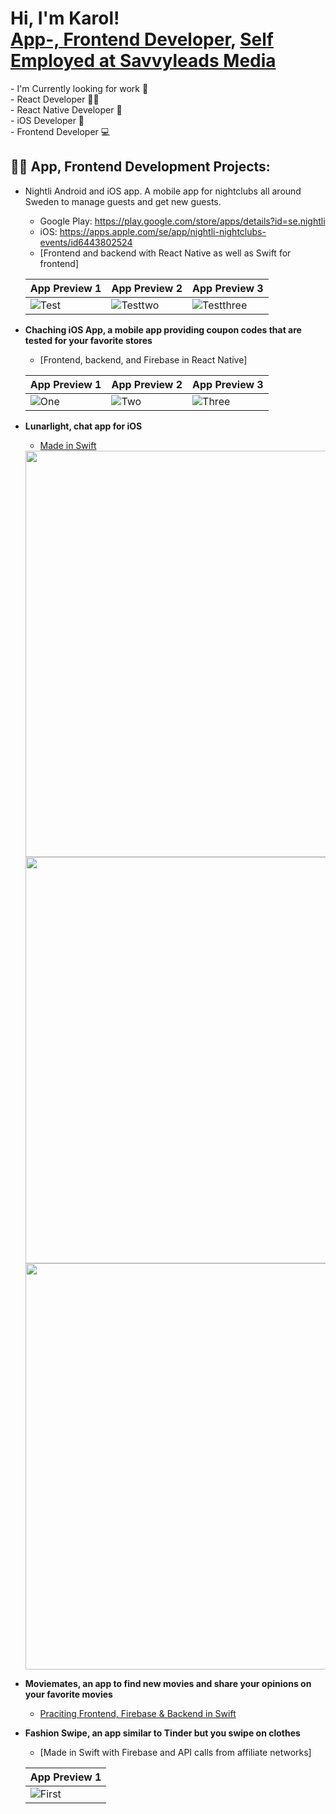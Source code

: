 <h1>Hi, I'm Karol! <br/><a href="https://github.com/karol-oman">App-, Frontend Developer</a>, <a href="https://www.linkedin.com/in/karol-%C3%B6-a6289813a/">Self Employed at Savvyleads Media</a></h1>
- I'm Currently looking for work 💼
<br>- React Developer 👨‍💻
<br>- React Native Developer 📱
<br>- iOS Developer 📱
<br>- Frontend Developer 💻

<h2>👨‍💻 App, Frontend Development Projects:</h2>

- Nightli Android and iOS app. A mobile app for nightclubs all around Sweden to manage guests and get new guests.
  - Google Play: https://play.google.com/store/apps/details?id=se.nightli
  - iOS: https://apps.apple.com/se/app/nightli-nightclubs-events/id6443802524
  - [Frontend and backend with React Native as well as Swift for frontend]
    
  | App Preview 1                       | App Preview 2                       | App Preview 3                       |
  | ----------------------------------- | ----------------------------------- | ----------------------------------- |
  | ![Test](https://is1-ssl.mzstatic.com/image/thumb/PurpleSource122/v4/d8/8f/34/d88f346a-0bfd-2a98-2690-e0a9676cf180/1d8081cd-ab7e-4191-b885-5591d31e3862_Namnlo_U0308st-2__U00281_U0029.jpeg/230x0w.webp) | ![Testtwo](https://is1-ssl.mzstatic.com/image/thumb/PurpleSource122/v4/d8/8f/34/d88f346a-0bfd-2a98-2690-e0a9676cf180/1d8081cd-ab7e-4191-b885-5591d31e3862_Namnlo_U0308st-2__U00281_U0029.jpeg/230x0w.webp) | ![Testthree](https://is1-ssl.mzstatic.com/image/thumb/PurpleSource112/v4/1b/fb/9b/1bfb9bee-0b9a-dcd3-8cc8-e630da053dc6/db779e7f-4cbc-48a4-ac71-b19d291c133c_Namnlost-4.png/230x0w.webp)

- <b>Chaching iOS App, a mobile app providing coupon codes that are tested for your favorite stores</b>
  - [Frontend, backend, and Firebase in React Native]
    
  | App Preview 1                       | App Preview 2                       | App Preview 3                       |
  | ----------------------------------- | ----------------------------------- | ----------------------------------- |
  | ![One](https://is1-ssl.mzstatic.com/image/thumb/PurpleSource116/v4/a6/97/55/a697552a-e225-baae-6c0f-24fc5b8a31c9/2b332813-ce7c-4574-a6a8-b9886594ec31_bild3.png/400x800bb.png) | ![Two](https://is5-ssl.mzstatic.com/image/thumb/PurpleSource116/v4/08/98/1e/08981e1b-4f4a-35ef-9690-b182b270683a/e4fd6abf-0c5a-46e3-a4c7-d1044cfe68d6_Bild1.png/400x800bb.png) | ![Three](https://is1-ssl.mzstatic.com/image/thumb/PurpleSource116/v4/4b/10/49/4b10490e-9949-e298-1c8b-2c1bd0dc7d90/125bac03-8585-4462-8e96-00bc9ce6c429_bild2.png/400x800bb.png)

- <b>Lunarlight, chat app for iOS</b>
  - [Made in Swift](https://github.com/n1ghtb0rn/LunarLight)

  <img src="https://github.com/karol-oman/karol-oman/assets/90765144/e57ded6f-3113-4276-9e3f-3795c1ce9d4a" with="300" height="650">
  <img src="https://github.com/karol-oman/karol-oman/assets/90765144/d671ad40-03c1-4590-9229-44f43aa0e6cf" with="300" height="650">
  <img src="https://github.com/karol-oman/karol-oman/assets/90765144/e57ded6f-3113-4276-9e3f-3795c1ce9d4a" with="300" height="650">

- <b>Moviemates, an app to find new movies and share your opinions on your favorite movies</b>
  - [Praciting Frontend, Firebase & Backend in Swift](https://github.com/GustavSoderberg/moviemates)
- <b>Fashion Swipe, an app similar to Tinder but you swipe on clothes</b>
  - [Made in Swift with Firebase and API calls from affiliate networks]
    
  | App Preview 1                       |
  | ----------------------------------- |
  | ![First](https://media.discordapp.net/attachments/943521890042011678/950382559802585139/unknown.png?width=315&height=676) |
    
